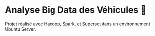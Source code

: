 # Analyse Big Data des Véhicules 🚗
Projet réalisé avec Hadoop, Spark, et Superset dans un environnement Ubuntu Server.

